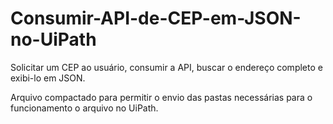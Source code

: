 # Consumir-API-de-CEP-em-JSON-no-UiPath
Solicitar um CEP ao usuário, consumir a API, buscar o endereço completo e exibi-lo em JSON.

Arquivo compactado para permitir o envio das pastas necessárias para o funcionamento o arquivo no UiPath.
